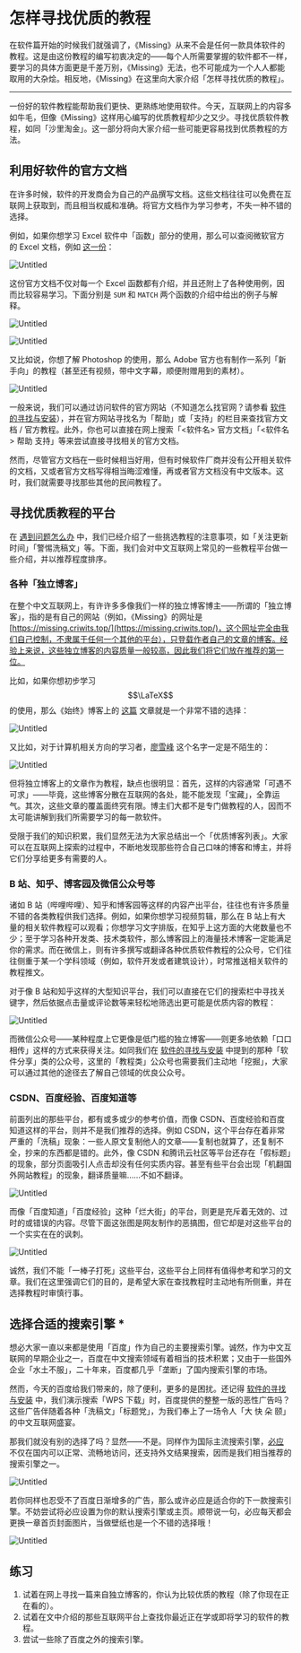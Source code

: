 # 怎样寻找优质的教程

在软件篇开始的时候我们就强调了，《Missing》从来不会是任何一款具体软件的教程。这是由这份教程的编写初衷决定的——每个人所需要掌握的软件都不一样，要学习的具体方面更是千差万别，《Missing》无法，也不可能成为一个人人都能取用的大杂烩。相反地，《Missing》在这里向大家介绍「怎样寻找优质的教程」。

---

一份好的软件教程能帮助我们更快、更熟练地使用软件。今天，互联网上的内容多如牛毛，但像《Missing》这样用心编写的优质教程却少之又少。寻找优质软件教程，如同「沙里淘金」。这一部分将向大家介绍一些可能更容易找到优质教程的方法。

## 利用好软件的官方文档

在许多时候，软件的开发商会为自己的产品撰写文档。这些文档往往可以免费在互联网上获取到，而且相当权威和准确。将官方文档作为学习参考，不失一种不错的选择。

例如，如果你想学习 Excel 软件中「函数」部分的使用，那么可以查阅微软官方的 Excel 文档，例如 [这一份](https://support.microsoft.com/zh-cn/office/excel-%E5%87%BD%E6%95%B0-%E6%8C%89%E7%B1%BB%E5%88%AB%E5%88%97%E5%87%BA-5f91f4e9-7b42-46d2-9bd1-63f26a86c0eb)：

![Untitled](how-to-find-tutorials/Untitled.png)

这份官方文档不仅对每一个 Excel 函数都有介绍，并且还附上了各种使用例，因而比较容易学习。下面分别是 `SUM` 和 `MATCH` 两个函数的介绍中给出的例子与解释。

![Untitled](how-to-find-tutorials/Untitled%201.png)

![Untitled](how-to-find-tutorials/Untitled%202.png)

又比如说，你想了解 Photoshop 的使用，那么 Adobe 官方也有制作一系列「新手向」的教程（甚至还有视频，带中文字幕，顺便附赠用到的素材）。

![Untitled](how-to-find-tutorials/Untitled%203.png)

一般来说，我们可以通过访问软件的官方网站（不知道怎么找官网？请参看 [软件的寻找与安装](software-installation.md)），并在官方网站寻找名为「帮助」或「支持」的栏目来查找官方文档 / 官方教程。此外，你也可以直接在网上搜索「<软件名>  官方文档」「<软件名> 帮助 支持」等来尝试直接寻找相关的官方文档。

然而，尽管官方文档在一些时候相当好用，但有时候软件厂商并没有公开相关软件的文档，又或者官方文档写得相当晦涩难懂，再或者官方文档没有中文版本。这时，我们就需要寻找那些其他的民间教程了。

## 寻找优质教程的平台

在 [遇到问题怎么办](how-to-find-solutions.md) 中，我们已经介绍了一些挑选教程的注意事项，如「关注更新时间」「警惕洗稿文」等。下面，我们会对中文互联网上常见的一些教程平台做一些介绍，并以推荐程度排序。

### 各种「独立博客」

在整个中文互联网上，有许许多多像我们一样的独立博客博主——所谓的「独立博客」，指的是有自己的网站（例如，《Missing》的网址是 [https://missing.criwits.top/](https://missing.criwits.top/)，这个网址完全由我们自己控制，不隶属于任何一个其他的平台），只登载作者自己的文章的博客。经验上来说，这些独立博客的内容质量一般较高，因此我们将它们放在推荐的第一位。

比如，如果你想初步学习 $$\LaTeX$$ 的使用，那么《始终》博客上的 [这篇](https://liam.page/2014/09/08/latex-introduction/) 文章就是一个非常不错的选择：

![Untitled](how-to-find-tutorials/Untitled%204.png)

又比如，对于计算机相关方向的学习者，[廖雪峰](https://www.liaoxuefeng.com/) 这个名字一定是不陌生的：

![Untitled](how-to-find-tutorials/Untitled%205.png)

但将独立博客上的文章作为教程，缺点也很明显：首先，这样的内容通常「可遇不可求」——毕竟，这些博客分散在互联网的各处，能不能发现「宝藏」，全靠运气。其次，这些文章的覆盖面终究有限。博主们大都不是专门做教程的人，因而不太可能讲解到我们所需要学习的每一款软件。

受限于我们的知识积累，我们显然无法为大家总结出一个「优质博客列表」。大家可以在互联网上探索的过程中，不断地发现那些符合自己口味的博客和博主，并将它们分享给更多有需要的人。

### B 站、知乎、博客园及微信公众号等

诸如 B 站（哔哩哔哩）、知乎和博客园等这样的内容产出平台，往往也有许多质量不错的各类教程供我们选择。例如，如果你想学习视频剪辑，那么在 B 站上有大量的相关软件教程可以观看；你想学习文字排版，在知乎上这方面的大佬数量也不少；至于学习各种开发类、技术类软件，那么博客园上的海量技术博客一定能满足你的需求。而在微信上，则有许多撰写或翻译各种优质软件教程的公众号，它们往往侧重于某一个学科领域（例如，软件开发或者建筑设计），时常推送相关软件的教程推文。

对于像 B 站和知乎这样的大型知识平台，我们可以直接在它们的搜索栏中寻找关键字，然后依据点击量或评论数等来轻松地筛选出更可能是优质内容的教程：

![Untitled](how-to-find-tutorials/Untitled%206.png)

而微信公众号——某种程度上它更像是低门槛的独立博客——则更多地依赖「口口相传」这样的方式来获得关注。如同我们在 [软件的寻找与安装](software-installation.md) 中提到的那种「软件分享」类的公众号，这里的「教程类」公众号也需要我们主动地「挖掘」，大家可以通过其他的途径去了解自己领域的优良公众号。

### CSDN、百度经验、百度知道等

前面列出的那些平台，都有或多或少的参考价值，而像 CSDN、百度经验和百度知道这样的平台，则并不是我们推荐的选择。例如 CSDN，这个平台存在着非常严重的「洗稿」现象：一些人原文复制他人的文章——复制也就算了，还复制不全，抄来的东西都是错的。此外，像 CSDN 和腾讯云社区等平台还存在「假标题」的现象，部分页面吸引人点击却没有任何实质内容。甚至有些平台会出现「机翻国外网站教程」的现象，翻译质量嘛……不如不翻译。

![Untitled](how-to-find-tutorials/Untitled%207.png)

而像「百度知道」「百度经验」这种「烂大街」的平台，则更是充斥着无效的、过时的或错误的内容。尽管下面这张图是网友制作的恶搞图，但它却是对这些平台的一个实实在在的讽刺。

![Untitled](how-to-find-tutorials/Untitled%208.png)

诚然，我们不能「一棒子打死」这些平台，这些平台上同样有值得参考和学习的文章。我们在这里强调它们的目的，是希望大家在查找教程时主动地有所侧重，并在选择教程时审慎行事。

## 选择合适的搜索引擎 *

想必大家一直以来都是使用「百度」作为自己的主要搜索引擎。诚然，作为中文互联网的早期企业之一，百度在中文搜索领域有着相当的技术积累；又由于一些国外企业「水土不服」，二十年来，百度都几乎「垄断」了国内搜索引擎的市场。

然而，今天的百度给我们带来的，除了便利，更多的是困扰。还记得 [软件的寻找与安装](software-installation.md) 中，我们演示搜索「WPS 下载」时，百度提供的整整一版的恶性广告吗？这些广告伴随着各种「洗稿文」「标题党」，为我们奉上了一场令人「大  快  朵  颐」的中文互联网盛宴。

那我们就没有别的选择了吗？显然——不是。同样作为国际主流搜索引擎，[必应](https://cn.bing.com/) 不仅在国内可以正常、流畅地访问，还支持外文结果搜索，因而是我们相当推荐的搜索引擎之一。

![Untitled](how-to-find-tutorials/Untitled%209.png)

若你同样也忍受不了百度日渐增多的广告，那么或许必应是适合你的下一款搜索引擎。不妨尝试将必应设置为你的默认搜索引擎或主页。顺带说一句，必应每天都会更换一章首页封面图片，当做壁纸也是一个不错的选择哦！

![Untitled](how-to-find-tutorials/Untitled%2010.png)

## 练习

1. 试着在网上寻找一篇来自独立博客的，你认为比较优质的教程（除了你现在正在看的）。
2. 试着在文中介绍的那些互联网平台上查找你最近正在学或即将学习的软件的教程。
3. 尝试一些除了百度之外的搜索引擎。